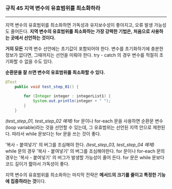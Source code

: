 ### 규칙 45 지역 변수의 유효범위를 최소화하라
***

지역 변수의 유효범위를 최소화하면 가독성과 유지보수성이 좋아지고, 오류 발생 가능성도 줄어든다. **지역 변수의 유효범위를 최소화하는 가장 강력한 기법은, 처음으로 사용하는 곳에서 선언하는 것이다.**

**거의 모든** 지역 변수 선언에는 초기값이 포함되어야 한다. 변수를 초기화하기에 충분한 정보가 없다면, 그때까지는 선언을 미뤄야 한다. try - catch 의 경우 변수를 적절히 초기화할 수 없을 수도 있다.

**순환문을 잘 쓰면 변수의 유효범위를 최소화할 수 있다.**
```java
@Test
    public void test_step_01() {

        for (Integer integer : integerList1) {
            System.out.println(integer + " ");
        }
    }
```
_(test_step_01, test_step_02 예제)_ for 문이나 for-each 문을 사용하면 순환문 변수(loop variable)라는 것을 선언할 수 있는데, 그 유효범위는 선언된 지역 안으로 제한된다. 따라서 while 문보다는 for 문을 쓰는 것이 좋다.

'복사 - 붙여넣기' 의 버그를 조심해야 한다. _(test_step_03, test_step_04 예제)_ while 문의 경우 '복사 - 붙여넣기' 의 버그를 조심해야한다. for 문이나 for-each 문의 경우는 '복사 - 붙여넣기' 의 버그가 발생할 가능성이 줄어 든다. for 문은 while 문보다 코드 길이가 짧아서 가독성이 좋다.

지역 변수의 유효범위를 최소화하는 마지막 전략은 **메서드의 크기를 줄이고 특정한 기능에 집중하라는 것**이다.
